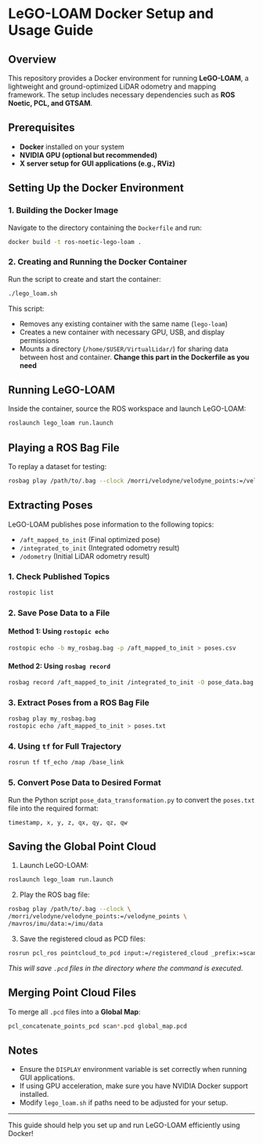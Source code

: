 # LeGO-LOAM Docker Setup and Usage Guide

## Overview
This repository provides a Docker environment for running **LeGO-LOAM**, a lightweight and ground-optimized LiDAR odometry and mapping framework. The setup includes necessary dependencies such as **ROS Noetic, PCL, and GTSAM**.

## Prerequisites
- **Docker** installed on your system
- **NVIDIA GPU (optional but recommended)**
- **X server setup for GUI applications (e.g., RViz)**

## Setting Up the Docker Environment

### 1. Building the Docker Image
Navigate to the directory containing the `Dockerfile` and run:
```bash
docker build -t ros-noetic-lego-loam .
```

### 2. Creating and Running the Docker Container
Run the script to create and start the container:
```bash
./lego_loam.sh
```
This script:
- Removes any existing container with the same name (`lego-loam`)
- Creates a new container with necessary GPU, USB, and display permissions
- Mounts a directory (`/home/$USER/VirtualLidar/`) for sharing data between host and container. **Change this part in the Dockerfile as you need**

## Running LeGO-LOAM
Inside the container, source the ROS workspace and launch LeGO-LOAM:
```bash
roslaunch lego_loam run.launch
```

## Playing a ROS Bag File
To replay a dataset for testing:
```bash
rosbag play /path/to/.bag --clock /morri/velodyne/velodyne_points:=/velodyne_points /mavros/imu/data:=/imu/data
```

## Extracting Poses
LeGO-LOAM publishes pose information to the following topics:
- `/aft_mapped_to_init` (Final optimized pose)
- `/integrated_to_init` (Integrated odometry result)
- `/odometry` (Initial LiDAR odometry result)

### 1. Check Published Topics
```bash
rostopic list
```

### 2. Save Pose Data to a File
#### Method 1: Using `rostopic echo`
```bash
rostopic echo -b my_rosbag.bag -p /aft_mapped_to_init > poses.csv
```
#### Method 2: Using `rosbag record`
```bash
rosbag record /aft_mapped_to_init /integrated_to_init -O pose_data.bag
```

### 3. Extract Poses from a ROS Bag File
```bash
rosbag play my_rosbag.bag
rostopic echo /aft_mapped_to_init > poses.txt
```

### 4. Using `tf` for Full Trajectory
```bash
rosrun tf tf_echo /map /base_link
```

### 5. Convert Pose Data to Desired Format
Run the Python script `pose_data_transformation.py` to convert the `poses.txt` file into the required format:
```
timestamp, x, y, z, qx, qy, qz, qw
```

## Saving the Global Point Cloud
1. Launch LeGO-LOAM:
```bash
roslaunch lego_loam run.launch
```
2. Play the ROS bag file:
```bash
rosbag play /path/to/.bag --clock \
/morri/velodyne/velodyne_points:=/velodyne_points \
/mavros/imu/data:=/imu/data
```
3. Save the registered cloud as PCD files:
```bash
rosrun pcl_ros pointcloud_to_pcd input:=/registered_cloud _prefix:=scan
```
*This will save `.pcd` files in the directory where the command is executed.*

## Merging Point Cloud Files
To merge all `.pcd` files into a **Global Map**:
```bash
pcl_concatenate_points_pcd scan*.pcd global_map.pcd
```

## Notes
- Ensure the `DISPLAY` environment variable is set correctly when running GUI applications.
- If using GPU acceleration, make sure you have NVIDIA Docker support installed.
- Modify `lego_loam.sh` if paths need to be adjusted for your setup.

---

This guide should help you set up and run LeGO-LOAM efficiently using Docker!


